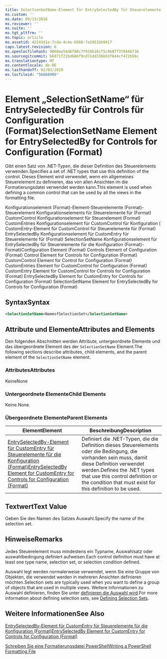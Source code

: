 ```yaml
---
title: SelectionSetName-Element für EntrySelectedBy für Steuerelemente für die Konfiguration (Format) | Microsoft-Dokumentation
ms.custom: ''
ms.date: 09/13/2016
ms.reviewer: ''
ms.suite: ''
ms.tgt_pltfrm: ''
ms.topic: article
ms.assetid: 42143d1e-7cda-4c4a-b568-fa1951bb9417
caps.latest.revision: 6
ms.openlocfilehash: 9060ee54d6f88c7f910b16cf5c9b87f37844b736
ms.sourcegitcommit: b6871f21bd666f9cd71dd336bb3f844cf472b56c
ms.translationtype: MT
ms.contentlocale: de-DE
ms.lasthandoff: 02/03/2019
ms.locfileid: "56860906"
---
```

# <a name="selectionsetname-element-for-entryselectedby-for-controls-for-configuration-format"></a><span data-ttu-id="6cf10-102">Element „SelectionSetName“ für EntrySelectedBy für Controls für Configuration (Format)</span><span class="sxs-lookup"><span data-stu-id="6cf10-102">SelectionSetName Element for EntrySelectedBy for Controls for Configuration (Format)</span></span>

<span data-ttu-id="6cf10-103">Gibt einen Satz von .NET-Typen, die dieser Definition des Steuerelements verwenden.</span><span class="sxs-lookup"><span data-stu-id="6cf10-103">Specifies a set of .NET types that use this definition of the control.</span></span> <span data-ttu-id="6cf10-104">Dieses Element wird verwendet, wenn ein allgemeines Steuerelement zu definieren, das von allen Ansichten im die Formatierungsdatei verwendet werden kann.</span><span class="sxs-lookup"><span data-stu-id="6cf10-104">This element is used when defining a common control that can be used by all the views in the formatting file.</span></span>

<span data-ttu-id="6cf10-105">Konfigurationselement (Format)-Element-Steuerelemente (Format)-Steuerelement Konfigurationselements für Steuerelemente für (Format) CustomControl Konfigurationselement für Steuerelement (Format) CustomEntries Konfigurationselement für CustomControl für Konfiguration ( CustomEntry-Element für CustomControl für Steuerelemente für (Format) EntrySelectedBy Konfigurationselement für CustomEntry für Steuerelemente für (Format) SelectionSetName Konfigurationselement für EntrySelectedBy für Steuerelemente für die Konfiguration (Format)-Format)</span><span class="sxs-lookup"><span data-stu-id="6cf10-105">Configuration Element (Format) Controls Element of Configuration (Format) Control Element for Controls for Configuration (Format) CustomControl Element for Control for Configuration (Format) CustomEntries Element for CustomControl for Configuration (Format) CustomEntry Element for CustomControl for Controls for Configuration (Format) EntrySelectedBy Element for CustomEntry for Controls for Configuration (Format) SelectionSetName Element for EntrySelectedBy for Controls for Configuration (Format)</span></span>

## <a name="syntax"></a><span data-ttu-id="6cf10-106">Syntax</span><span class="sxs-lookup"><span data-stu-id="6cf10-106">Syntax</span></span>

```xml
<SelectionSetName>NameofSelectionSet</SelectionSetName>

```

## <a name="attributes-and-elements"></a><span data-ttu-id="6cf10-107">Attribute und Elemente</span><span class="sxs-lookup"><span data-stu-id="6cf10-107">Attributes and Elements</span></span>

<span data-ttu-id="6cf10-108">Den folgenden Abschnitten werden Attribute, untergeordnete Elemente und das übergeordnete Element des der `SelectionSetName` Element.</span><span class="sxs-lookup"><span data-stu-id="6cf10-108">The following sections describe attributes, child elements, and the parent element of the `SelectionSetName` element.</span></span>

### <a name="attributes"></a><span data-ttu-id="6cf10-109">Attributes</span><span class="sxs-lookup"><span data-stu-id="6cf10-109">Attributes</span></span>

<span data-ttu-id="6cf10-110">Keine</span><span class="sxs-lookup"><span data-stu-id="6cf10-110">None</span></span>

### <a name="child-elements"></a><span data-ttu-id="6cf10-111">Untergeordnete Elemente</span><span class="sxs-lookup"><span data-stu-id="6cf10-111">Child Elements</span></span>

<span data-ttu-id="6cf10-112">Keine.</span><span class="sxs-lookup"><span data-stu-id="6cf10-112">None.</span></span>

### <a name="parent-elements"></a><span data-ttu-id="6cf10-113">Übergeordnete Elemente</span><span class="sxs-lookup"><span data-stu-id="6cf10-113">Parent Elements</span></span>

|<span data-ttu-id="6cf10-114">Element</span><span class="sxs-lookup"><span data-stu-id="6cf10-114">Element</span></span>|<span data-ttu-id="6cf10-115">Beschreibung</span><span class="sxs-lookup"><span data-stu-id="6cf10-115">Description</span></span>|
|-------------|-----------------|
|[<span data-ttu-id="6cf10-116">EntrySelectedBy-Element für CustomEntry für Steuerelemente für die Konfiguration (Format)</span><span class="sxs-lookup"><span data-stu-id="6cf10-116">EntrySelectedBy Element for CustomEntry for Controls for Configuration (Format)</span></span>](./entryselectedby-element-for-customentry-for-controls-for-configuration-format.md)|<span data-ttu-id="6cf10-117">Definiert die .NET-Typen, die die Definition dieses Steuerelements oder die Bedingung, die vorhanden sein muss, damit diese Definition verwendet werden.</span><span class="sxs-lookup"><span data-stu-id="6cf10-117">Defines the .NET types that use this control definition or the condition that must exist for this definition to be used.</span></span>|

## <a name="text-value"></a><span data-ttu-id="6cf10-118">Textwert</span><span class="sxs-lookup"><span data-stu-id="6cf10-118">Text Value</span></span>

<span data-ttu-id="6cf10-119">Geben Sie den Namen des Satzes Auswahl.</span><span class="sxs-lookup"><span data-stu-id="6cf10-119">Specify the name of the selection set.</span></span>

## <a name="remarks"></a><span data-ttu-id="6cf10-120">Hinweise</span><span class="sxs-lookup"><span data-stu-id="6cf10-120">Remarks</span></span>

<span data-ttu-id="6cf10-121">Jedes Steuerelement muss mindestens ein Typname, Auswahlsatz oder auswahlbedingung definiert aufweisen.</span><span class="sxs-lookup"><span data-stu-id="6cf10-121">Each control definition must have at least one type name, selection set, or selection condition defined.</span></span>

<span data-ttu-id="6cf10-122">Auswahl legt werden normalerweise verwendet, wenn Sie eine Gruppe von Objekten, die verwendet werden in mehreren Ansichten definieren möchten.</span><span class="sxs-lookup"><span data-stu-id="6cf10-122">Selection sets are typically used when you want to define a group of objects that are used in multiple views.</span></span> <span data-ttu-id="6cf10-123">Weitere Informationen zu Auswahl definieren, finden Sie unter [definieren die Auswahl wird](./defining-selection-sets.md).</span><span class="sxs-lookup"><span data-stu-id="6cf10-123">For more information about defining selection sets, see [Defining Selection Sets](./defining-selection-sets.md).</span></span>

## <a name="see-also"></a><span data-ttu-id="6cf10-124">Weitere Informationen</span><span class="sxs-lookup"><span data-stu-id="6cf10-124">See Also</span></span>

[<span data-ttu-id="6cf10-125">EntrySelectedBy-Element für CustomEntry für Steuerelemente für die Konfiguration (Format)</span><span class="sxs-lookup"><span data-stu-id="6cf10-125">EntrySelectedBy Element for CustomEntry for Controls for Configuration (Format)</span></span>](./entryselectedby-element-for-customentry-for-controls-for-configuration-format.md)

[<span data-ttu-id="6cf10-126">Schreiben Sie eine Formatierungsdatei PowerShell</span><span class="sxs-lookup"><span data-stu-id="6cf10-126">Writing a PowerShell Formatting File</span></span>](./writing-a-powershell-formatting-file.md)
